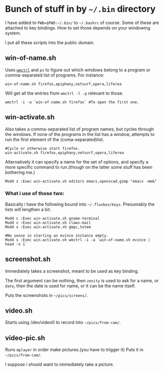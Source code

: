 
# Bunch of stuff in by `~/.bin` directory
I have added  to `PWD=$PWD:~/.bin/` to `~/.bashrc` of course. Some of these are
attached to key bindings. How to set those depends on your windowing system.

I put all these scripts into the public domain.

## win-of-name.sh
Uses [`wmctrl`](http://tomas.styblo.name/wmctrl/) and `ps` to figure out which 
windows belong to a program or comma-separated list of programs. For instance:

    win-of-name.sh firefox,epiphany,netsurf,opera,liferea

Will get all the entries from `wmctrl -l -p` relevant to those. 
    
    wmctrl -i -a `win-of-name.sh firefox` #To open the first one.

## win-activate.sh
Also takes a comma-separated list of program names, but cycles through the
windows. If none of the programs in the list has a window, attempts to run the
first element of the (coma-separated)list.

    #Cycle or otherwise start firefox.
    win-activate.sh firefox,epiphany,netsurf,opera,liferea
    
Alternatively it can specify a name for the set of options, and specify a more
specific command to run.(though on the latter some stuff has been bothering me.)
    
    Mod4 z :Exec win-activate.sh editors emacs,openscad,gimp "emacs -mm&"
    
### What i use of those two:
Basically i have the following bound into `~/.fluxbox/keys`. Presumably the
lists will lengthen a bit.

    Mod4 c :Exec win-activate.sh gnome-terminal
    Mod4 v :Exec win-activate.sh claws-mail
    Mod4 x :Exec win-activate.sh gmpc,totem
    
    #No sense in starting an evince instance empty.
    Mod4 s :Exec win-activate.sh wmctrl -i -a `win-of-name.sh evince | head -n 1`
    

## screenshot.sh
Immediately takes a screenshot, meant to be used as key binding.

The first argument can be nothing, then `zenity` is used to
ask for a name, or `date`, then the date is used for name, or it can be the name
itself.

Puts the screenshots in `~/pics/screens/`.

## video.sh
Starts using /dev/video0 to record into `~/pics/from-cam/`.

## video-pic.sh
Runs `mplayer` in order make pictures.(you have to trigger it) Puts it in
`~/pics/from-cam/`.

I suppose i should want to immediately take a picture.
